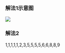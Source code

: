 ### 解法1示意图
![](http://pic.zaqbest.com/i/2022/04/30/626cfd4b30889.png)

### 解法2
1,1,1,1,1,2,3,5,5,5,5,6,6,8,8,9